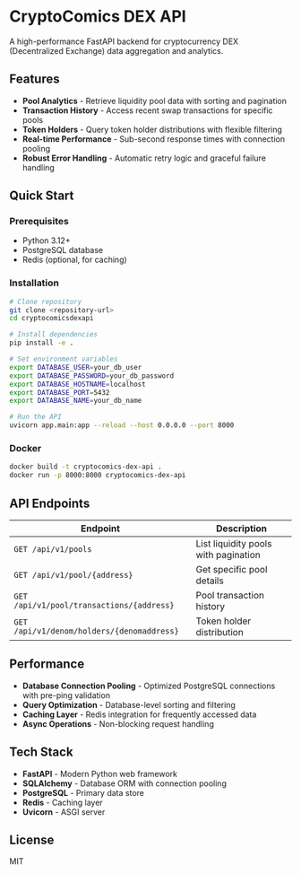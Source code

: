# CryptoComics DEX API

A high-performance FastAPI backend for cryptocurrency DEX (Decentralized Exchange) data aggregation and analytics.

## Features

- **Pool Analytics** - Retrieve liquidity pool data with sorting and pagination
- **Transaction History** - Access recent swap transactions for specific pools  
- **Token Holders** - Query token holder distributions with flexible filtering
- **Real-time Performance** - Sub-second response times with connection pooling
- **Robust Error Handling** - Automatic retry logic and graceful failure handling

## Quick Start

### Prerequisites
- Python 3.12+
- PostgreSQL database
- Redis (optional, for caching)

### Installation

```bash
# Clone repository
git clone <repository-url>
cd cryptocomicsdexapi

# Install dependencies
pip install -e .

# Set environment variables
export DATABASE_USER=your_db_user
export DATABASE_PASSWORD=your_db_password  
export DATABASE_HOSTNAME=localhost
export DATABASE_PORT=5432
export DATABASE_NAME=your_db_name

# Run the API
uvicorn app.main:app --reload --host 0.0.0.0 --port 8000
```

### Docker

```bash
docker build -t cryptocomics-dex-api .
docker run -p 8000:8000 cryptocomics-dex-api
```

## API Endpoints

| Endpoint | Description |
|----------|-------------|
| `GET /api/v1/pools` | List liquidity pools with pagination |
| `GET /api/v1/pool/{address}` | Get specific pool details |
| `GET /api/v1/pool/transactions/{address}` | Pool transaction history |
| `GET /api/v1/denom/holders/{denomaddress}` | Token holder distribution |

## Performance

- **Database Connection Pooling** - Optimized PostgreSQL connections with pre-ping validation
- **Query Optimization** - Database-level sorting and filtering
- **Caching Layer** - Redis integration for frequently accessed data
- **Async Operations** - Non-blocking request handling

## Tech Stack

- **FastAPI** - Modern Python web framework
- **SQLAlchemy** - Database ORM with connection pooling
- **PostgreSQL** - Primary data store
- **Redis** - Caching layer
- **Uvicorn** - ASGI server

## License

MIT
